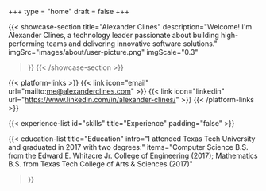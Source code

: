 +++
type = "home"
draft = false
+++

{{< showcase-section
    title="Alexander Clines"
    description="Welcome! I'm Alexander Clines, a technology leader passionate about building high-performing teams and delivering innovative software solutions."
    imgSrc="images/about/user-picture.png"
    imgScale="0.3"
>}}
{{< /showcase-section >}}

{{< platform-links >}}
    {{< link icon="email" url="mailto:me@alexanderclines.com" >}}
    {{< link icon="linkedin" url="https://www.linkedin.com/in/alexander-clines/" >}}
{{< /platform-links >}}

{{< experience-list id="skills"
    title="Experience"
    padding="false" >}}

{{< education-list
    title="Education"
    intro="I attended Texas Tech University and graduated in 2017 with two degrees:"
    items="Computer Science B.S. from the Edward E. Whitacre Jr. College of Engineering (2017); Mathematics B.S. from Texas Tech College of Arts & Sciences (2017)"
>}}
